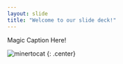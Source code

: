 ```yaml
---
layout: slide
title: "Welcome to our slide deck!"
---
```


Magic Caption Here!

![minertocat](https://octodex.github.com/images/minertocat.png)
{: .center}
